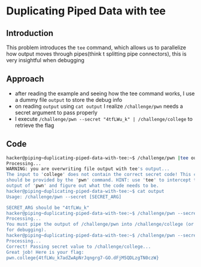 # Duplicating Piped Data with tee 
## Introduction
This problem introduces the `tee` command, which allows us to parallelize how output moves through pipes(think t splitting pipe connectors), this is very insightful when debugging
## Approach
- after reading the example and seeing how the tee command works, I use a dummy file `output` to store the debug info
- on reading `output` using `cat output` I realize `/challenge/pwn` needs a secret argument to pass properly
- I execute `/challenge/pwn --secret "4tfLWu_k" | /challenge/college` to retrieve the flag
## Code
```bash
hacker@piping~duplicating-piped-data-with-tee:~$ /challenge/pwn |tee output | /challenge/college
Processing...
WARNING: you are overwriting file output with tee's output...
The input to 'college' does not contain the correct secret code! This code
should be provided by the 'pwn' command. HINT: use 'tee' to intercept the
output of 'pwn' and figure out what the code needs to be.
hacker@piping~duplicating-piped-data-with-tee:~$ cat output
Usage: /challenge/pwn --secret [SECRET_ARG]

SECRET_ARG should be "4tfLWu_k"
hacker@piping~duplicating-piped-data-with-tee:~$ /challenge/pwn --secret "4tfLWu_k"
Processing...
You must pipe the output of /challenge/pwn into /challenge/college (or 'tee'
for debugging).
hacker@piping~duplicating-piped-data-with-tee:~$ /challenge/pwn --secret "4tfLWu_k" | /challenge/college
Processing...
Correct! Passing secret value to /challenge/college...
Great job! Here is your flag:
pwn.college{4tfLWu_k7adZwApNrJqngrg7-GO.dFjM5QDLzgTN0czW}
```
